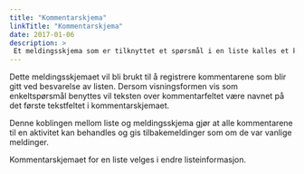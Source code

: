 ```yaml
---
title: "Kommentarskjema"
linkTitle: "Kommentarskjema"
date: 2017-01-06
description: >
 Et meldingsskjema som er tilknyttet et spørsmål i en liste kalles et kommentarskjema.
---
```

Dette meldingsskjemaet vil bli brukt til å registrere kommentarene som blir gitt ved besvarelse av listen. Dersom visningsformen vis som enkeltspørsmål benyttes vil teksten over kommentarfeltet være navnet på det første tekstfeltet i kommentarskjemaet.

Denne koblingen mellom liste og meldingsskjema gjør at alle kommentarene til en aktivitet kan behandles og gis tilbakemeldinger som om de var vanlige meldinger.

Kommentarskjemaet for en liste velges i endre listeinformasjon.